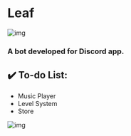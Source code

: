 # Leaf
![img](https://i.imgur.com/QACqsyz.png)
### A bot developed for Discord app.

## :heavy_check_mark: To-do List:
* Music Player
* Level System
* Store

![img](https://i.imgur.com/wkBRfd9.png)
